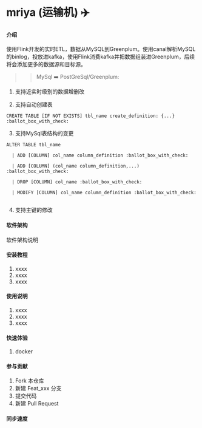# mriya (运输机) :airplane: 

#### 介绍
使用Flink开发的实时ETL，数据从MySQL到Greenplum。使用canal解析MySQL的binlog，投放进kafka，使用Flink消费kafka并把数据组装进Greenplum，后续将会添加更多的数据源和目标源。


>> MySql :arrow_right: PostGreSql/Greenplum:

1. 支持近实时级别的数据增删改

2. 支持自动创建表

```
CREATE TABLE [IF NOT EXISTS] tbl_name create_definition: {...} :ballot_box_with_check:
```

3. 支持MySql表结构的变更

```
ALTER TABLE tbl_name

  | ADD [COLUMN] col_name column_definition :ballot_box_with_check:
  
  | ADD [COLUMN] (col_name column_definition,...) :ballot_box_with_check:
  
  | DROP [COLUMN] col_name :ballot_box_with_check:
  
  | MODIFY [COLUMN] col_name column_definition :ballot_box_with_check:
  
```

4. 支持主键的修改


#### 软件架构
软件架构说明


#### 安装教程

1.  xxxx
2.  xxxx
3.  xxxx

#### 使用说明

1.  xxxx
2.  xxxx
3.  xxxx

#### 快速体验
1. docker

#### 参与贡献

1.  Fork 本仓库
2.  新建 Feat_xxx 分支
3.  提交代码
4.  新建 Pull Request

#### 同步速度
